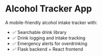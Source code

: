 # Alcohol Tracker App

A mobile-friendly alcohol intake tracker with:
- ✅ Searchable drink library
- ✅ Drink logging and intake tracking
- ✅ Emergency alerts for overdrinking
- ✅ Flask backend + React frontend
